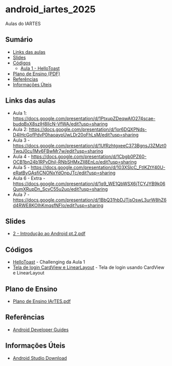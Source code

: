 # android_iartes_2025
Aulas do IARTES

## Sumário
- [Links das aulas](#links-das-aulas)
- [Slides](#slides)
- [Códigos](#códigos)
  - [Aula 1 - HelloToast](Códigos/HelloToast)
- [Plano de Ensino (PDF)](Plano_de_Ensino_IArTES.pdf)
- [Referências](#referências)
- [Informações Úteis](#informações-úteis)

## Links das aulas
- Aula 1: https://docs.google.com/presentation/d/1PtxupZDeqwAlO274scae-budqBxX8szIH8lIcN-VfWA/edit?usp=sharing
- Aula 2: https://docs.google.com/presentation/d/1or6DQXPNds-D4IHcGofPdvP0haoaypUwLDr20oFhLsM/edit?usp=sharing
- Aula 3 - https://docs.google.com/presentation/d/1UfRzhtgxeeC373BgnsJ3ZMzt0TwqJ0cu1Mv6FBwMr7w/edit?usp=sharing
- Aula 4 - https://docs.google.com/presentation/d/1Cbgb0PZ60-OCB1bn24b1RPvDhjl-RNbSHMxZIl8EnLo/edit?usp=sharing
- Aula 5 - https://docs.google.com/presentation/d/103XSlcC_FtIKZtY40U-eRatByGAsfiCNONxYdOnpJTc/edit?usp=sharing
- Aula 6 - Extra - https://docs.google.com/presentation/d/1q9_WE1QbWSX6jTCYJYB9k06QumXRupDn_ScyC55u2uo/edit?usp=sharing
- Aula 7 - https://docs.google.com/presentation/d/1BbQ31hbDJTjsOswL3urW8hZ6d4RWE8KOIhKmqsfNFlo/edit?usp=sharing

## Slides
- [2 - Introdução ao Android pt.2.pdf](Slides/2%20-%20Introdu%C3%A7%C3%A3o%20ao%20Android%20pt.2.pdf)

## Códigos
- [HelloToast](Códigos/HelloToast) - Challenging da Aula 1
- [Tela de login CardView e LinearLayout](Códigos/telaLoginIArTES) - Tela de login usando CardView e LinearLayout

## Plano de Ensino
- [Plano de Ensino IArTES.pdf](Plano_de_Ensino_IArTES.pdf)

## Referências
- [Android Developer Guides](https://developer.android.com/guide)

## Informações Úteis
- [Android Studio Download](https://developer.android.com/studio)
